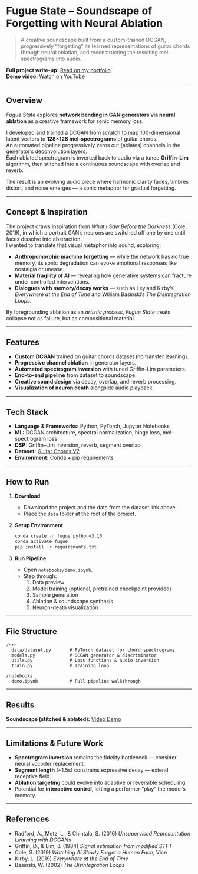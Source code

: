 # Fugue State – Soundscape of Forgetting with Neural Ablation

> A creative soundscape built from a custom-trained DCGAN, progressively “forgetting” its learned representations of guitar chords through neural ablation, and reconstructing the resulting mel-spectrograms into audio.

**Full project write-up:** [Read on my portfolio](https://samirsfolder.com)  
**Demo video:** [Watch on YouTube](https://www.youtube.com/watch?v=pBVwEdPIxIE)

---

## Overview
*Fugue State* explores **network bending in GAN generators via neural ablation** as a creative framework for sonic memory loss.

I developed and trained a DCGAN from scratch to map 100-dimensional latent vectors to **128×128 mel-spectrograms** of guitar chords.  
An automated pipeline progressively zeros out (ablates) channels in the generator’s deconvolution layers.  
Each ablated spectrogram is inverted back to audio via a tuned **Griffin–Lim** algorithm, then stitched into a continuous soundscape with overlap and reverb.

The result is an evolving audio piece where harmonic clarity fades, timbres distort, and noise emerges — a sonic metaphor for gradual forgetting.

---

## Concept & Inspiration
The project draws inspiration from *What I Saw Before the Darkness* (Cole, 2019), in which a portrait GAN’s neurons are switched off one by one until faces dissolve into abstraction.  
I wanted to translate that visual metaphor into sound, exploring:

- **Anthropomorphic machine forgetting** — while the network has no true memory, its sonic degradation can evoke emotional responses like nostalgia or unease.
- **Material fragility of AI** — revealing how generative systems can fracture under controlled interventions.
- **Dialogues with memory/decay works** — such as Leyland Kirby’s *Everywhere at the End of Time* and William Basinski’s *The Disintegration Loops*.

By foregrounding ablation as an *artistic process*, *Fugue State* treats collapse not as failure, but as compositional material.

---

## Features
- **Custom DCGAN** trained on guitar chords dataset (no transfer learning).
- **Progressive channel ablation** in generator layers.
- **Automated spectrogram inversion** with tuned Griffin–Lim parameters.
- **End-to-end pipeline** from dataset to soundscape.
- **Creative sound design** via decay, overlap, and reverb processing.
- **Visualization of neuron death** alongside audio playback.

---

## Tech Stack
- **Language & Frameworks:** Python, PyTorch, Jupyter Notebooks
- **ML:** DCGAN architecture, spectral normalization, hinge loss, mel-spectrogram loss
- **DSP:** Griffin–Lim inversion, reverb, segment overlap
- **Dataset:** [Guitar Chords V2](https://www.kaggle.com/datasets/fabianavinci/guitar-chords-v2)
- **Environment:** Conda + pip requirements

---

## How to Run

1. **Download**
   - Download the project and the data from the dataset link above.
   - Place the `data` folder at the root of the project.

2. **Setup Environment**
   ```bash
   conda create -n fugue python=3.10
   conda activate fugue
   pip install -r requirements.txt
   ```

3. **Run Pipeline**
   - Open `notebooks/demo.ipynb`.
   - Step through:
     1. Data preview  
     2. Model training (optional, pretrained checkpoint provided)  
     3. Sample generation  
     4. Ablation & soundscape synthesis  
     5. Neuron-death visualization  

---

## File Structure
```
/src
  data/dataset.py       # PyTorch dataset for chord spectrograms
  models.py             # DCGAN generator & discriminator
  utils.py              # Loss functions & audio inversion
  train.py              # Training loop

/notebooks
  demo.ipynb            # Full pipeline walkthrough

```
---

## Results

**Soundscape (stitched & ablated):** [Video Demo](https://www.youtube.com/watch?v=pBVwEdPIxIE)

---

## Limitations & Future Work
- **Spectrogram inversion** remains the fidelity bottleneck — consider neural vocoder replacement.
- **Segment length** (~1.5s) constrains expressive decay — extend receptive field.
- **Ablation targeting** could evolve into adaptive or reversible scheduling.
- Potential for **interactive control**, letting a performer “play” the model’s memory.

---

## References
- Radford, A., Metz, L., & Chintala, S. (2016) *Unsupervised Representation Learning with DCGANs*
- Griffin, D., & Lim, J. (1984) *Signal estimation from modified STFT*
- Cole, S. (2019) *Watching AI Slowly Forget a Human Face*, Vice
- Kirby, L. (2019) *Everywhere at the End of Time*
- Basinski, W. (2002) *The Disintegration Loops*
